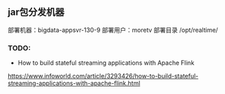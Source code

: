 

## jar包分发机器
部署机器：bigdata-appsvr-130-9 
部署用户：moretv
部署目录 /opt/realtime/







### TODO:
- How to build stateful streaming applications with Apache Flink

https://www.infoworld.com/article/3293426/how-to-build-stateful-streaming-applications-with-apache-flink.html
